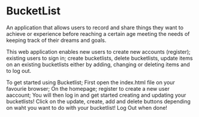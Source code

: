# BucketList
An application that allows users  to record and share things they want to achieve or experience before reaching a certain age meeting the needs of keeping track of their dreams and goals. 

This web application enables new users to create new accounts (register); existing users to sign in; create bucketlists, delete bucketlists, update items on an existing bucketlists either by adding, changing or deleting items and to log out.

To get started using Bucketlist; 
First open the index.html file on your favourie browser;
On the homepage; register to create a new user aaccount;
You will then log in and get started creating and updating your bucketlists!
Click on the update, create, add and delete buttons depending on waht you want to do with your bucketlist!
Log Out when done!

